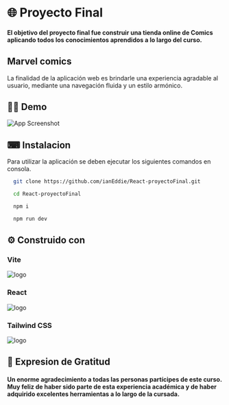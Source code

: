 
# 🌐​ Proyecto Final 
#### El objetivo del proyecto final fue construir una tienda online de Comics aplicando todos los conocimientos aprendidos a lo largo del curso. 
## Marvel comics
La finalidad  de la aplicación web es brindarle una experiencia agradable al usuario, mediante una navegación fluida y un estilo armónico.



## ​👨‍💻​ Demo ​

![App Screenshot](https://media1.giphy.com/media/Guz4ng73Zn6ZWtghAV/giphy.gif?cid=790b76111c8a0dbe93bf9c9072780d7c0e4210f12e910ad7&rid=giphy.gif&ct=g)


## ⌨ Instalacion

Para utilizar la aplicación se deben ejecutar los siguientes comandos en consola.

```bash
  git clone https://github.com/ianEddie/React-proyectoFinal.git
```
```bash
  cd React-proyectoFinal
```
```bash
  npm i 
```
```bash
  npm run dev 
```


## ⚙️​ Construido con 
### Vite
![logo](https://i.postimg.cc/VN5qZ1qM/vite.png)
### React
![logo](https://i.postimg.cc/brP2Pjtm/react.png) 
### Tailwind CSS
![logo](https://i.postimg.cc/BZPMmZh0/tail.png)


## ​💌​ Expresion de Gratitud

#### Un enorme agradecimiento a todas las personas partícipes de este curso. Muy feliz de haber sido parte de esta experiencia académica y de haber adquirido excelentes herramientas a lo largo de la cursada.​
